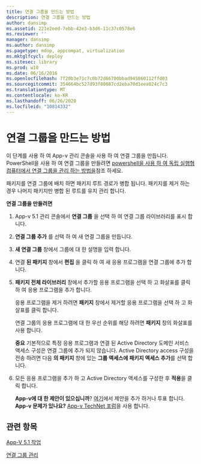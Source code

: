```yaml
---
title: 연결 그룹을 만드는 방법
description: 연결 그룹을 만드는 방법
author: dansimp
ms.assetid: 221e2eed-7ebb-42e3-b3d6-11c37c0578e6
ms.reviewer: ''
manager: dansimp
ms.author: dansimp
ms.pagetype: mdop, appcompat, virtualization
ms.mktglfcycl: deploy
ms.sitesec: library
ms.prod: w10
ms.date: 06/16/2016
ms.openlocfilehash: 7f20b3e71c7c0b72d66700bbad945860112ffd03
ms.sourcegitcommit: 354664bc527d93f80687cd2eba70d1eea024c7c3
ms.translationtype: MT
ms.contentlocale: ko-KR
ms.lasthandoff: 06/26/2020
ms.locfileid: "10814332"
---
```

# 연결 그룹을 만드는 방법


이 단계를 사용 하 여 App-v 관리 콘솔을 사용 하 여 연결 그룹을 만듭니다. PowerShell을 사용 하 여 연결 그룹을 만들려면 [powershell을 사용 하 여 독립 실행형 컴퓨터에서 연결 그룹을 관리 하는 방법을](how-to-manage-connection-groups-on-a-stand-alone-computer-by-using-powershell51.md)참조 하세요.

패키지를 연결 그룹에 배치 하면 패키지 루트 경로가 병합 됩니다. 패키지를 제거 하는 경우 나머지 패키지만 병합 된 루트를 유지 관리 합니다.

**연결 그룹을 만들려면**

1.  App-v 5.1 관리 콘솔에서 **연결 그룹** 을 선택 하 여 연결 그룹 라이브러리를 표시 합니다.

2.  **연결 그룹 추가** 를 선택 하 여 새 연결 그룹을 만듭니다.

3.  **새 연결 그룹** 창에서 그룹에 대 한 설명을 입력 합니다.

4.  연결 **된 패키지** 창에서 **편집** 을 클릭 하 여 새 응용 프로그램을 연결 그룹에 추가 합니다.

5.  **패키지 전체 라이브러리** 창에서 추가할 응용 프로그램을 선택 하 고 화살표를 클릭 하 여 응용 프로그램을 추가 합니다.

    응용 프로그램을 제거 하려면 **패키지** 창에서 제거할 응용 프로그램을 선택 하 고 화살표를 클릭 합니다.

    연결 그룹의 응용 프로그램에 대 한 우선 순위를 해당 하려면 **패키지** 창의 화살표를 사용 합니다.

    **중요**  기본적으로 특정 응용 프로그램과 연결 된 Active Directory 도메인 서비스 액세스 구성은 연결 그룹에 추가 되지 않습니다. Active Directory access 구성을 전송 하려면 다음 **의 패키지** 창에 있는 **그룹 액세스에 패키지 액세스 추가**를 선택 합니다.

     

6.  모든 응용 프로그램을 추가 하 고 Active Directory 액세스를 구성한 후 **적용**을 클릭 합니다.

    **App-v에 대 한 제안이 있으십니까**? [여기](http://appv.uservoice.com/forums/280448-microsoft-application-virtualization)에서 제안을 추가 하거나 투표 합니다. **App-v 문제가 있나요?** [App-v TechNet 포럼](https://social.technet.microsoft.com/Forums/home?forum=mdopappv)을 사용 합니다.

## 관련 항목


[App-V 5.1 작업](operations-for-app-v-51.md)

[연결 그룹 관리](managing-connection-groups51.md)

 

 





